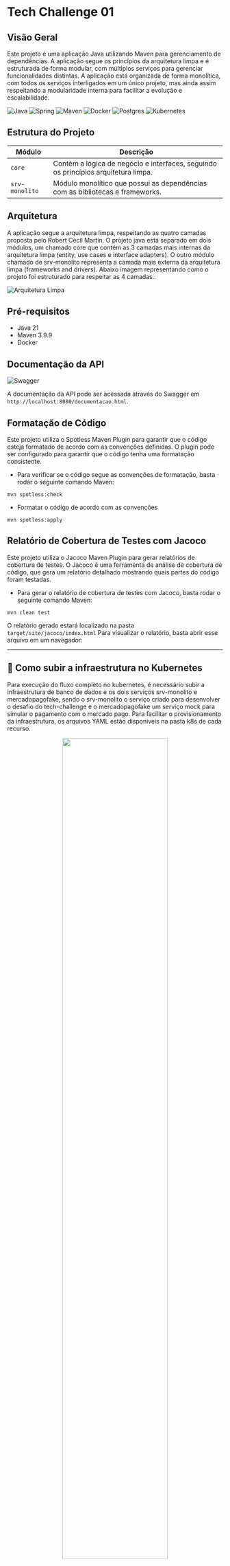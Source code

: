 # Tech Challenge 01

## Visão Geral

Este projeto é uma aplicação Java utilizando Maven para gerenciamento de dependências. A aplicação segue os princípios da arquitetura
limpa e é estruturada de forma modular, com múltiplos serviços para gerenciar funcionalidades distintas. A aplicação
está organizada de forma monolítica, com todos os serviços interligados em um único projeto, mas ainda assim respeitando
a modularidade interna para facilitar a evolução e escalabilidade.

![Java](documentacao/java.svg)
![Spring](documentacao/spring.svg)
![Maven](documentacao/apache_maven.svg)
![Docker](documentacao/docker.svg)
![Postgres](documentacao/postgres.svg)
![Kubernetes](documentacao/kubernetes.svg)

## Estrutura do Projeto

| Módulo         | Descrição                                                                          |
|----------------|------------------------------------------------------------------------------------|
| `core`         | Contém a lógica de negócio e interfaces, seguindo os princípios arquitetura limpa. |
| `srv-monolito` | Módulo monolítico que possui as dependências com as bibliotecas e frameworks.      |

## Arquitetura

A aplicação segue a arquitetura limpa, respeitando as quatro camadas proposta pelo Robert Cecil Martin. 
O projeto java está separado em dois módulos, um chamado core que contém as 3 camadas mais internas da arquitetura limpa (entity, use cases e interface adapters). 
O outro módulo chamado de srv-monolito representa a camada mais externa da arquitetura limpa (frameworks and drivers). Abaixo imagem representando como o projeto foi estruturado para respeitar as 4 camadas..

![Arquitetura Limpa](documentacao/clean_architecture.png)

## Pré-requisitos

- Java 21
- Maven 3.9.9
- Docker

## Documentação da API

![Swagger](documentacao/swagger.svg)

A documentação da API pode ser acessada através do Swagger em `http://localhost:8080/documentacao.html`.

## Formatação de Código

Este projeto utiliza o Spotless Maven Plugin para garantir que o código esteja formatado de acordo com as convenções
definidas. O plugin pode ser configurado para garantir que o código tenha uma formatação consistente.

- Para verificar se o código segue as convenções de formatação, basta rodar o seguinte comando Maven:

```shell
mvn spotless:check
```

- Formatar o código de acordo com as convenções

```shell
mvn spotless:apply
```

## Relatório de Cobertura de Testes com Jacoco

Este projeto utiliza o Jacoco Maven Plugin para gerar relatórios de cobertura de testes. O Jacoco é uma ferramenta de
análise de cobertura de código, que gera um relatório detalhado mostrando quais partes do código foram testadas.

- Para gerar o relatório de cobertura de testes com Jacoco, basta rodar o seguinte comando Maven:

```shell
mvn clean test
```

O relatório gerado estará localizado na pasta `target/site/jacoco/index.html` Para visualizar o relatório, basta abrir
esse arquivo em um navegador:

___

## 🚀 Como subir a infraestrutura no Kubernetes
Para execução do fluxo completo no kubernetes, é necessário subir a infraestrutura de banco de dados e os dois serviços srv-monolito e mercadopagofake, 
sendo o srv-monolito o serviço criado para desenvolver o desafio do tech-challenge e o mercadopagofake um serviço mock para simular o pagamento com o mercado pago.
Para facilitar o provisionamento da infraestrutura, os arquivos YAML estão disponíveis na pasta k8s de cada recurso.

<p align="center" width="100%">
    <img width="70%" src="documentacao/deployment.svg"> 
</p>

### 1️⃣ - Crie um namespace (opcional):
```sh
export NAMESPACE=tech-challenge

kubectl create namespace $NAMESPACE
```

### 2️⃣ Executar o script para criação das secrets:
```sh
kubectl apply -f tech-challenge/srv-monolito/k8s/secrets -n $NAMESPACE
```

### 3️⃣ Executar os script para habilitar as métricas do cluster kubernetes:
```sh
kubectl apply -f tech-challenge/srv-monolito/k8s/metricas
```

### 4️⃣ Executar os script para provisionar o banco de dados:
```sh
kubectl apply -f tech-challenge/srv-monolito/k8s/postgres -n $NAMESPACE
```

### 5️⃣ Executar os script para provisionar o serviço merdacopagofake:
```sh
kubectl apply -f tech-challenge/srv-monolito/k8s/mercadopagofake -n $NAMESPACE
```

### 6️⃣ Executar os script para provisionar o serviço srv-monolito:
```sh
kubectl apply -f tech-challenge/srv-monolito/k8s/srv-monolito -n $NAMESPACE
```

### 7️⃣ - Verifique os pods e serviços:
```sh
kubectl get all -n $NAMESPACE
```
___

## Criando Dashboard:
O Kubernetes Dashboard é uma UI de propósito geral, baseada na web, para clusters Kubernetes. Ele permite que os usuários gerenciem aplicativos em execução no cluster e solucionem problemas, bem como gerenciem o próprio cluster.
Veja mais em no repositório do [github dashboard](https://github.com/kubernetes/dashboard?tab=readme-ov-file).

### 1️⃣ - Adiciona o repositório kubernetes-dashboard
```sh
helm repo add kubernetes-dashboard https://kubernetes.github.io/dashboard/
```

### 2️⃣ - Deploy do Helm Chart
```sh
helm upgrade --install kubernetes-dashboard kubernetes-dashboard/kubernetes-dashboard --create-namespace --namespace kubernetes-dashboard --version 7.5.0
```

### 3️⃣ - Criação do NAMESPACE kubernetes-dashboard
```sh
kubectl create namespace kubernetes-dashboard
```


### 4️⃣ - Criação da Service Account
```sh
kubectl apply -f tech-challenge/srv-monolito/k8s/dashboard/dashboard-adminuser.yaml
```


### 5️⃣ - Criação da ClusterRoleBinding
```sh
kubectl apply -f tech-challenge/srv-monolito/k8s/dashboard/cluster-role-binding.yaml 
```


### 6️⃣ - Criação de secret para Token definitivo
```sh
kubectl apply -f tech-challenge/srv-monolito/k8s/dashboard/secret.yaml 
```


### 7️⃣ - Criação do Token de autenticação
```sh
kubectl get secret admin-user -n kubernetes-dashboard -o jsonpath={".data.token"} | base64 -d
```


### 8️⃣ - Para acessar o Dashboard
```sh
kubectl port-forward -n kubernetes-dashboard svc/kubernetes-dashboard-kong-proxy 8443:443
```

Agora, é só acessar o dashboard em [http://localhost:8443](http://localhost:8443), inserir o token e pronto!
___

## 📜 Licença

Este projeto está sob [Licença MIT](LICENSE.md).
___
